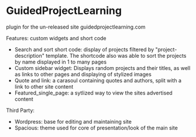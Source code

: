 # GuidedProjectLearning
plugin for the un-released site guidedprojectlearning.com

Features: custom widgets and short code
  - Search and sort short code: display of projects filtered by "project-description" template. 
    The shortcode also was able to sort the projects by name displayed in 1 to many pages
  - Custom sidebar widget: Displays random projects and their titles, as well as links to other
    pages and displaying of stylized images
  - Quote and link: a carasoul containing quotes and authors, split with a link to other site content
  - Featured_single_page: a sytlized way to view the sites advertised content

Third Party:
  - Wordpress: base for editing and maintaining site
  - Spacious: theme used for core of presentation/look of the main site
